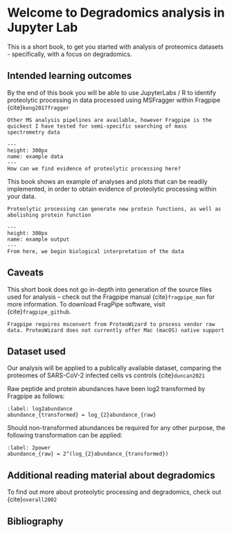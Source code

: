 # Welcome to Degradomics analysis in Jupyter Lab

This is a short book, to get you started with analysis of proteomics datasets - specifically, with a focus on degradomics. 


## Intended learning outcomes
By the end of this book you will be able to use JupyterLabs / R to identify proteolytic processing in data processed using MSFragger within Fragpipe {cite}`kong2017fragger`

```{tip}
Other MS analysis pipelines are available, however Fragpipe is the quickest I have tested for semi-specific searching of mass spectrometry data
```

 ```{figure} ../example_input_image.png
 ---
 height: 300px
 name: example data
 ---
 How can we find evidence of proteolytic processing here?
 ```

This book shows an example of analyses and plots that can be readily implemented, in order to obtain evidence of proteolytic processing within your data.

```{margin} Did you know?
Proteolytic processing can generate new protein functions, as well as abolishing protein function
```

 ```{figure} ../example_output_image.png
 ---
 height: 300px
 name: example output
 ---
 From here, we begin biological interpretation of the data
 ```

## Caveats
This short book does not go in-depth into generation of the source files used for analysis – check out the Fragpipe manual {cite}`fragpipe_man` for more information. To download FragPipe software, visit {cite}`fragpipe_github`.

```{warning}
Fragpipe requires msconvert from ProteoWizard to process vendor raw data. ProteoWizard does not currently offer Mac (macOS) native support
```

## Dataset used
Our analysis will be applied to a publically available dataset, comparing the proteomes of SARS-CoV-2 infected cells vs controls {cite}`duncan2021` 

Raw peptide and protein abundances have been log2 transformed by Fragpipe as follows:

```{math}
:label: log2abundance
abundance_{transformed} = log_{2}abundance_{raw}
```

Should non-transformed abundances be required for any other purpose, the following transformation can be applied:
```{math}
:label: 2power
abundance_{raw} = 2^(log_{2}abundance_{transformed})
```

## Additional reading material about degradomics 
To find out more about proteolytic processing and degradomics, check out {cite}`overall2002`


## Bibliography
```{bibliography}
```


